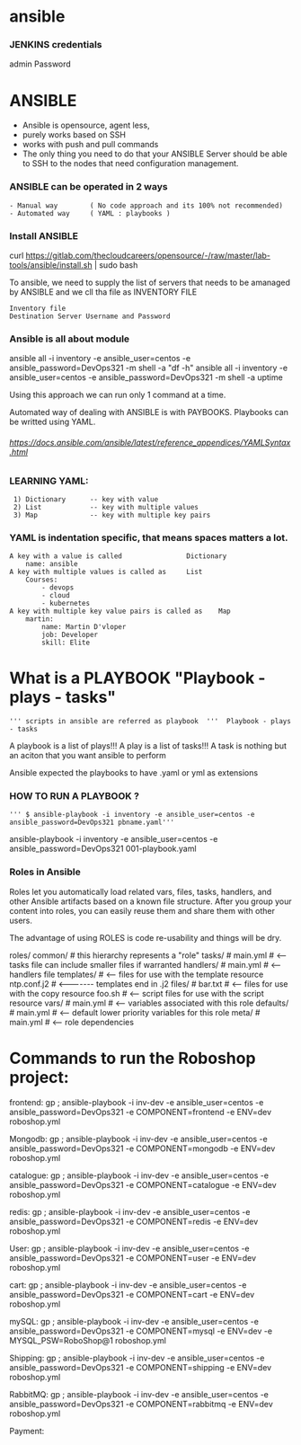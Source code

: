 # ansible
### JENKINS credentials
admin
Password


# ANSIBLE
- Ansible is opensource, agent less, 
- purely works based on SSH
- works with push and pull commands
- The only thing you need to do that your ANSIBLE Server should be able to SSH to the nodes that need configuration management.

### ANSIBLE can be operated in 2 ways
    - Manual way        ( No code approach and its 100% not recommended)
    - Automated way     ( YAML : playbooks )

### Install ANSIBLE 
curl https://gitlab.com/thecloudcareers/opensource/-/raw/master/lab-tools/ansible/install.sh | sudo bash

To ansible, we need to supply the list of servers that needs to be amanaged by ANSIBLE and we cll tha file as INVENTORY FILE

    Inventory file
    Destination Server Username and Password


### Ansible is all about module

ansible all -i inventory -e ansible_user=centos -e ansible_password=DevOps321 -m shell -a "df -h"
ansible all -i inventory -e ansible_user=centos -e ansible_password=DevOps321 -m shell -a uptime

Using this approach we can run only 1 command at a time.

Automated way of dealing with ANSIBLE is with PAYBOOKS. Playbooks can be writted using YAML.

###### https://docs.ansible.com/ansible/latest/reference_appendices/YAMLSyntax.html

### LEARNING YAML:

     1) Dictionary      -- key with value
     2) List            -- key with multiple values
     3) Map             -- key with multiple key pairs

### YAML is indentation specific, that means spaces matters a lot.
    A key with a value is called                Dictionary
        name: ansible
    A key with multiple values is called as     List
        Courses:
            - devops
            - cloud
            - kubernetes
    A key with multiple key value pairs is called as    Map
        martin:
            name: Martin D'vloper
            job: Developer
            skill: Elite

# What is a PLAYBOOK  "Playbook - plays - tasks"
    ''' scripts in ansible are referred as playbook  '''  Playbook - plays - tasks

A playbook is a list of plays!!!
A play is a list of tasks!!!
A task is nothing but an aciton that you want ansible to perform

Ansible expected the playbooks to have .yaml or yml as extensions


### HOW TO RUN A PLAYBOOK       ?

    ''' $ ansible-playbook -i inventory -e ansible_user=centos -e ansible_password=DevOps321 pbname.yaml'''
ansible-playbook -i inventory -e ansible_user=centos -e ansible_password=DevOps321 001-playbook.yaml


### Roles in Ansible
 Roles let you automatically load related vars, files, tasks, handlers, and other Ansible artifacts based on a known file structure. After you group your content into roles, you can easily reuse them and share them with other users.

The advantage of using ROLES is code re-usability and things will be dry.


roles/
    common/               # this hierarchy represents a "role"
        tasks/            #
            main.yml      #  <-- tasks file can include smaller files if warranted
        handlers/         #
            main.yml      #  <-- handlers file
        templates/        #  <-- files for use with the template resource
            ntp.conf.j2   #  <------- templates end in .j2
        files/            #
            bar.txt       #  <-- files for use with the copy resource
            foo.sh        #  <-- script files for use with the script resource
        vars/             #
            main.yml      #  <-- variables associated with this role
        defaults/         #
            main.yml      #  <-- default lower priority variables for this role
        meta/             #
            main.yml      #  <-- role dependencies


# Commands to run the Roboshop project:
frontend: 
gp ; ansible-playbook -i inv-dev -e ansible_user=centos -e ansible_password=DevOps321 -e COMPONENT=frontend -e ENV=dev roboshop.yml

Mongodb:
gp ; ansible-playbook -i inv-dev -e ansible_user=centos -e ansible_password=DevOps321 -e COMPONENT=mongodb -e ENV=dev roboshop.yml

catalogue:
gp ; ansible-playbook -i inv-dev -e ansible_user=centos -e ansible_password=DevOps321 -e COMPONENT=catalogue -e ENV=dev roboshop.yml

redis:
gp ; ansible-playbook -i inv-dev -e ansible_user=centos -e ansible_password=DevOps321 -e COMPONENT=redis -e ENV=dev roboshop.yml

User:
gp ; ansible-playbook -i inv-dev -e ansible_user=centos -e ansible_password=DevOps321 -e COMPONENT=user -e ENV=dev roboshop.yml

cart:
gp ; ansible-playbook -i inv-dev -e ansible_user=centos -e ansible_password=DevOps321 -e COMPONENT=cart -e ENV=dev roboshop.yml

mySQL:
gp ; ansible-playbook -i inv-dev -e ansible_user=centos -e ansible_password=DevOps321 -e COMPONENT=mysql -e ENV=dev -e MYSQL_PSW=RoboShop@1 roboshop.yml

Shipping:
gp ; ansible-playbook -i inv-dev -e ansible_user=centos -e ansible_password=DevOps321 -e COMPONENT=shipping -e ENV=dev roboshop.yml

RabbitMQ:
gp ; ansible-playbook -i inv-dev -e ansible_user=centos -e ansible_password=DevOps321 -e COMPONENT=rabbitmq -e ENV=dev roboshop.yml

Payment:




